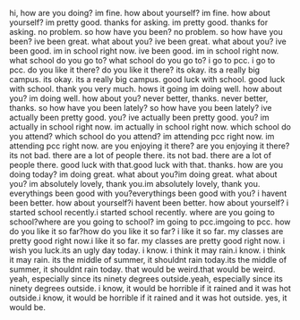 
hi, how are you doing?	im fine. how about yourself? im fine. how about yourself? im pretty good. thanks for asking. im pretty good. thanks for asking. no problem. so how have you been? no problem. so how have you been? ive been great. what about you? ive been great. what about you? ive been good. im in school right now. ive been good. im in school right now. what school do you go to? what school do you go to? i go to pcc. i go to pcc. do you like it there? do you like it there? its okay. its a really big campus. its okay. its a really big campus. good luck with school. good luck with school. thank you very much. hows it going im doing well. how about you? im doing well. how about you? never better, thanks. never better, thanks.	so how have you been lately? so how have you been lately? ive actually been pretty good. you? ive actually been pretty good. you? im actually in school right now. im actually in school right now. which school do you attend? which school do you attend? im attending pcc right now. im attending pcc right now.	are you enjoying it there? are you enjoying it there?	its not bad. there are a lot of people there. its not bad. there are a lot of people there.	good luck with that.good luck with that.	thanks. how are you doing today?	im doing great. what about you?im doing great. what about you?	im absolutely lovely, thank you.im absolutely lovely, thank you.	everythings been good with you?everythings been good with you?	i havent been better. how about yourself?i havent been better. how about yourself?	i started school recently.i started school recently.	where are you going to school?where are you going to school?	im going to pcc.imgoing to pcc.	how do you like it so far?how do you like it so far?	i like it so far. my classes are pretty good right now.i like it so far. my classes are pretty good right now.	i wish you luck.its an ugly day today.	i know. i think it may rain.i know. i think it may rain.	its the middle of summer, it shouldnt rain today.its the middle of summer, it shouldnt rain today.	that would be weird.that would be weird.	yeah, especially since its ninety degrees outside.yeah, especially since its ninety degrees outside.	i know, it would be horrible if it rained and it was hot outside.i know, it would be horrible if it rained and it was hot outside.	yes, it would be. 
